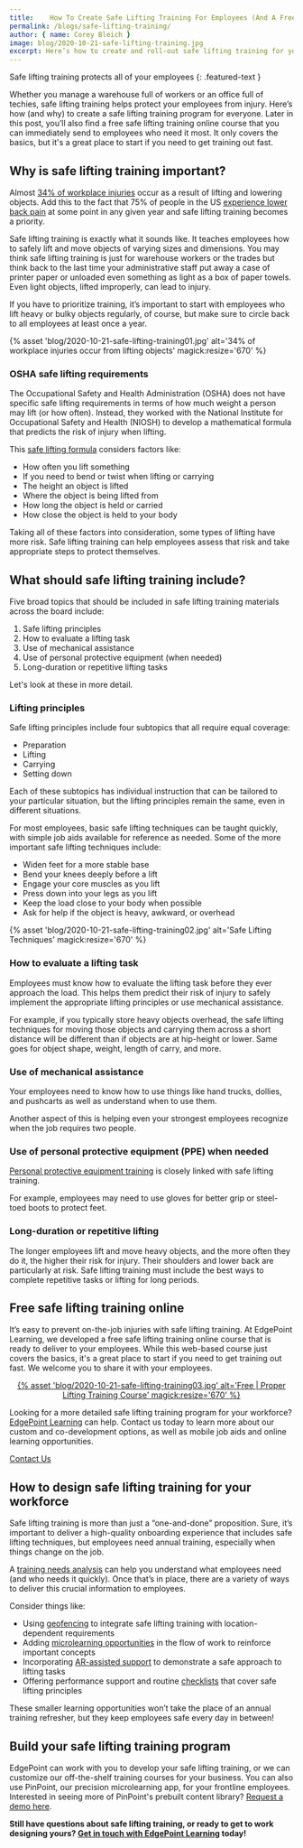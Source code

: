 ```yaml
---
title:    How To Create Safe Lifting Training For Employees (And A Free Course!)
permalink: /blogs/safe-lifting-training/
author: { name: Corey Bleich }
image: blog/2020-10-21-safe-lifting-training.jpg
excerpt: Here’s how to create and roll-out safe lifting training for your employees, along with a free safe lifting training online course that covers the basics.
---
```


Safe lifting training protects all of your employees
{: .featured-text }

Whether you manage a warehouse full of workers or an office full of techies, safe lifting training helps protect your employees from injury. Here’s how (and why) to create a safe lifting training program for everyone. Later in this post, you’ll also find a free safe lifting training online course that you can immediately send to employees who need it most. It only covers the basics, but it's a great place to start if you need to get training out fast. 

## Why is safe lifting training important? 

Almost [34% of workplace injuries](https://www.bls.gov/news.release/pdf/osh.pdf) occur as a result of lifting and lowering objects. Add this to the fact that 75% of people in the US [experience lower back pain](https://www.statista.com/statistics/684621/adults-prone-to-back-pain-frequency-us/) at some point in any given year and safe lifting training becomes a priority.

Safe lifting training is exactly what it sounds like. It teaches employees how to safely lift and move objects of varying sizes and dimensions. You may think safe lifting training is just for warehouse workers or the trades but think back to the last time your administrative staff put away a case of printer paper or unloaded even something as light as a box of paper towels. Even light objects, lifted improperly, can lead to injury.

If you have to prioritize training, it’s important to start with employees who lift heavy or bulky objects regularly, of course, but make sure to circle back to all employees at least once a year.

{% asset 'blog/2020-10-21-safe-lifting-training01.jpg'
   alt='34% of workplace injuries occur from lifting objects'
   magick:resize='670' %}

### OSHA safe lifting requirements

The Occupational Safety and Health Administration (OSHA) does not have specific safe lifting requirements in terms of how much weight a person may lift (or how often). Instead, they worked with the National Institute for Occupational Safety and Health (NIOSH) to develop a mathematical formula that predicts the risk of injury when lifting. 

This [safe lifting formula](https://www.osha.gov/SLTC/etools/poultry/additional_material/niosh.html) considers factors like:

* How often you lift something
* If you need to bend or twist when lifting or carrying
* The height an object is lifted
* Where the object is being lifted from
* How long the object is held or carried
* How close the object is held to your body

Taking all of these factors into consideration, some types of lifting have more risk. Safe lifting training can help employees assess that risk and take appropriate steps to protect themselves.

## What should safe lifting training include? 

Five broad topics that should be included in safe lifting training materials across the board include:

1. Safe lifting principles
2. How to evaluate a lifting task
3. Use of mechanical assistance
4. Use of personal protective equipment (when needed)
5. Long-duration or repetitive lifting tasks

Let's look at these in more detail. 

### Lifting principles

Safe lifting principles include four subtopics that all require equal coverage: 

* Preparation
* Lifting
* Carrying
* Setting down

Each of these subtopics has individual instruction that can be tailored to your particular situation, but the lifting principles remain the same, even in different situations.

For most employees, basic safe lifting techniques can be taught quickly, with simple job aids available for reference as needed. Some of the more important safe lifting techniques include:

* Widen feet for a more stable base
* Bend your knees deeply before a lift
* Engage your core muscles as you lift
* Press down into your legs as you lift
* Keep the load close to your body when possible
* Ask for help if the object is heavy, awkward, or overhead

{% asset 'blog/2020-10-21-safe-lifting-training02.jpg'
   alt='Safe Lifting Techniques'
   magick:resize='670' %}

### How to evaluate a lifting task

Employees must know how to evaluate the lifting task before they ever approach the load. This helps them predict their risk of injury to safely implement the appropriate lifting principles or use mechanical assistance.

For example, if you typically store heavy objects overhead, the safe lifting techniques for moving those objects and carrying them across a short distance will be different than if objects are at hip-height or lower. Same goes for object shape, weight, length of carry, and more. 

### Use of mechanical assistance

Your employees need to know how to use things like hand trucks, dollies, and pushcarts as well as understand when to use them. 

Another aspect of this is helping even your strongest employees recognize when the job requires two people.

### Use of personal protective equipment (PPE) when needed

[Personal protective equipment training](/blogs/ppe-training/) is closely linked with safe lifting training. 

For example, employees may need to use gloves for better grip or steel-toed boots to protect feet.

### Long-duration or repetitive lifting

The longer employees lift and move heavy objects, and the more often they do it, the higher their risk for injury. Their shoulders and lower back are particularly at risk. 
Safe lifting training must include the best ways to complete repetitive tasks or lifting for long periods.

## Free safe lifting training online 

It’s easy to prevent on-the-job injuries with safe lifting training. At EdgePoint Learning, we developed a free safe lifting training online course that is ready to deliver to your employees. While this web-based course just covers the basics, it's a great place to start if you need to get training out fast. We welcome you to share it with your employees. 

<p style="text-align: center" class="marginBot">
  <a href="hhttps://www.edgepointlearning.com/demo/lifting-video-2/" target="_blank">
  {% asset 'blog/2020-10-21-safe-lifting-training03.jpg'
    alt='Free | Proper Lifting Training Course'
    magick:resize='670' %}
  </a>
</p>

Looking for a more detailed safe lifting training program for your workforce? [EdgePoint Learning](https://www.edgepointlearning.com/) can help. Contact us today to learn more about our custom and co-development options, as well as mobile job aids and online learning opportunities. 

[Contact Us](/contact/)

## How to design safe lifting training for your workforce  

Safe lifting training is more than just a “one-and-done” proposition. Sure, it’s important to deliver a high-quality onboarding experience that includes safe lifting techniques, but employees need annual training, especially when things change on the job. 

A [training needs analysis](/blog/training-needs-analysis/) can help you understand what employees need (and who needs it quickly). Once that’s in place, there are a variety of ways to deliver this crucial information to employees.

Consider things like:

* Using [geofencing](/blog/geofencing/) to integrate safe lifting training with location-dependent requirements
* Adding [microlearning opportunities](https://www.pinpointworkforce.com/post/microlearing-in-the-flow-of-work) in the flow of work to reinforce important concepts
* Incorporating [AR-assisted support](https://www.pinpointworkforce.com/post/new-feature-image-recognition) to demonstrate a safe approach to lifting tasks
* Offering performance support and routine [checklists](https://www.pinpointworkforce.com/post/feature-spotlight-checklists) that cover safe lifting principles

These smaller learning opportunities won’t take the place of an annual training refresher, but they keep employees safe every day in between!

## Build your safe lifting training program 

EdgePoint can work with you to develop your safe lifting training, or we can customize our off-the-shelf training courses for your business. You can also use PinPoint, our precision microlearning app, for your frontline employees. Interested in seeing more of PinPoint's prebuilt content library? [Request a demo here](https://www.pinpointworkforce.com/content). 

**Still have questions about safe lifting training, or ready to get to work designing yours? [Get in touch with EdgePoint Learning](/contact/) today!**
